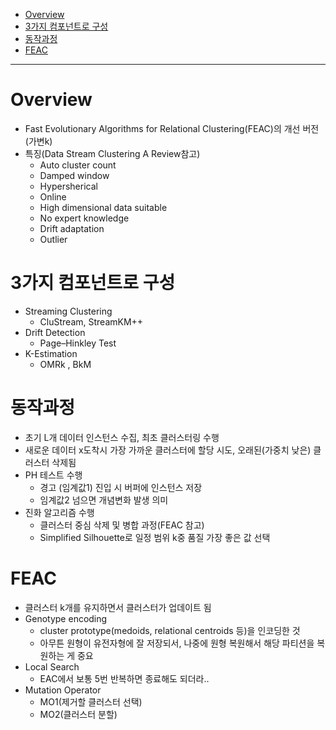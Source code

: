 - [Overview](https://github.com/2jimoo/wiki-in-my-brain/blob/main/research-log/FEAC-Stream.md#overview)  
- [3가지 컴포넌트로 구성](https://github.com/2jimoo/wiki-in-my-brain/blob/main/research-log/FEAC-Stream.md#3%EA%B0%80%EC%A7%80-%EC%BB%B4%ED%8F%AC%EB%84%8C%ED%8A%B8%EB%A1%9C-%EA%B5%AC%EC%84%B1)  
- [동작과정](https://github.com/2jimoo/wiki-in-my-brain/blob/main/research-log/FEAC-Stream.md#%EB%8F%99%EC%9E%91%EA%B3%BC%EC%A0%95)  
- [FEAC](https://github.com/2jimoo/wiki-in-my-brain/blob/main/research-log/FEAC-Stream.md#feac)  


---

# Overview
- Fast Evolutionary Algorithms for Relational Clustering(FEAC)의 개선 버전(가변k)
- 특징(Data Stream Clustering A Review참고)
  - Auto cluster count
  - Damped window
  - Hypersherical
  - Online
  - High dimensional data suitable
  - No expert knowledge
  - Drift adaptation
  - Outlier

# 3가지 컴포넌트로 구성
- Streaming Clustering
  - CluStream, StreamKM++
- Drift Detection
  - Page–Hinkley Test
- K-Estimation
  - OMRk , BkM 

# 동작과정
- 초기 L개 데이터 인스턴스 수집, 최초 클러스터링 수행
- 새로운 데이터 x도착시 가장 가까운 클러스터에 할당 시도, 오래된(가중치 낮은) 클러스터 삭제됨
- PH 테스트 수행  
  - 경고 (임계값1) 진입 시 버퍼에 인스턴스 저장
  - 임계값2 넘으면 개념변화 발생 의미
- 진화 알고리즘 수행
  - 클러스터 중심 삭제 및 병합 과정(FEAC 참고)
  - Simplified Silhouette로 일정 범위 k중 품질 가장 좋은 값 선택
 

# FEAC
- 클러스터 k개를 유지하면서 클러스터가 업데이트 됨
- Genotype encoding
  - cluster prototype(medoids, relational centroids 등)을 인코딩한 것
  - 아무튼 원형이 유전자형에 잘 저장되서, 나중에 원형 복원해서 해당 파티션을 복원하는 게 중요
- Local Search
  - EAC에서 보통 5번 반복하면 종료해도 되더라..
- Mutation Operator
  - MO1(제거할 클러스터 선택) 
  - MO2(클러스터 분할)
